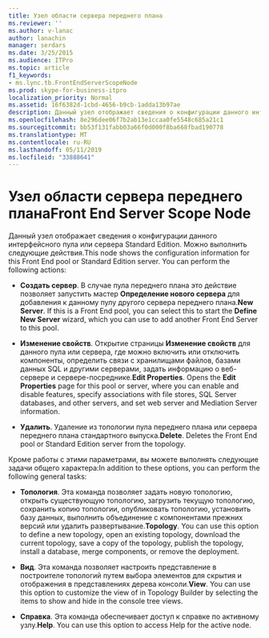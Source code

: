 ```yaml
---
title: Узел области сервера переднего плана
ms.reviewer: ''
ms.author: v-lanac
author: lanachin
manager: serdars
ms.date: 3/25/2015
ms.audience: ITPro
ms.topic: article
f1_keywords:
- ms.lync.tb.FrontEndServerScopeNode
ms.prod: skype-for-business-itpro
localization_priority: Normal
ms.assetid: 16f6382d-1cbd-4656-b9cb-1adda13b97ae
description: Данный узел отображает сведения о конфигурации данного интерфейсного пула или сервера Standard Edition. Можно выполнить следующие действия.
ms.openlocfilehash: 8e296dee06f7b2ab13e1ccaa0fe5548c685a21c1
ms.sourcegitcommit: bb53f131fabb03a66f0d000f8ba668fbad190778
ms.translationtype: MT
ms.contentlocale: ru-RU
ms.lasthandoff: 05/11/2019
ms.locfileid: "33888641"
---
```

# <a name="front-end-server-scope-node"></a><span data-ttu-id="59d59-104">Узел области сервера переднего плана</span><span class="sxs-lookup"><span data-stu-id="59d59-104">Front End Server Scope Node</span></span>
 
<span data-ttu-id="59d59-p102">Данный узел отображает сведения о конфигурации данного интерфейсного пула или сервера Standard Edition. Можно выполнить следующие действия.</span><span class="sxs-lookup"><span data-stu-id="59d59-p102">This node shows the configuration information for this Front End pool or Standard Edition server. You can perform the following actions:</span></span>
  
- <span data-ttu-id="59d59-p103">**Создать сервер**. В случае пула переднего плана это действие позволяет запустить мастер **Определение нового сервера** для добавления к данному пулу другого сервера переднего плана.</span><span class="sxs-lookup"><span data-stu-id="59d59-p103">**New Server**. If this is a Front End pool, you can select this to start the **Define New Server** wizard, which you can use to add another Front End Server to this pool.</span></span>
    
- <span data-ttu-id="59d59-p104">**Изменение свойств**. Открытие страницы **Изменение свойств** для данного пула или сервера, где можно включить или отключить компоненты, определить связи с хранилищами файлов, базами данных SQL и другими серверами, задать информацию о веб-сервере и сервере-посреднике.</span><span class="sxs-lookup"><span data-stu-id="59d59-p104">**Edit Properties**. Opens the **Edit Properties** page for this pool or server, where you can enable and disable features, specify associations with file stores, SQL Server databases, and other servers, and set web server and Mediation Server information.</span></span>
    
- <span data-ttu-id="59d59-p105">**Удалить**. Удаление из топологии пула переднего плана или сервера переднего плана стандартного выпуска.</span><span class="sxs-lookup"><span data-stu-id="59d59-p105">**Delete**. Deletes the Front End pool or Standard Edition server from the topology.</span></span>
    
<span data-ttu-id="59d59-113">Кроме работы с этими параметрами, вы можете выполнять следующие задачи общего характера:</span><span class="sxs-lookup"><span data-stu-id="59d59-113">In addition to these options, you can perform the following general tasks:</span></span>
  
- <span data-ttu-id="59d59-p106">**Топология**. Эта команда позволяет задать новую топологию, открыть существующую топологию, загрузить текущую топологию, сохранить копию топологии, опубликовать топологию, установить базу данных, выполнить объединение с компонентами прежних версий или удалить развертывание.</span><span class="sxs-lookup"><span data-stu-id="59d59-p106">**Topology**. You can use this option to define a new topology, open an existing topology, download the current topology, save a copy of the topology, publish the topology, install a database, merge components, or remove the deployment.</span></span>
    
- <span data-ttu-id="59d59-p107">**Вид**. Эта команда позволяет настроить представление в построителе топологий путем выбора элементов для скрытия и отображения в представлениях дерева консоли.</span><span class="sxs-lookup"><span data-stu-id="59d59-p107">**View**. You can use this option to customize the view of in Topology Builder by selecting the items to show and hide in the console tree views.</span></span>
    
- <span data-ttu-id="59d59-p108">**Справка**. Эта команда обеспечивает доступ к справке по активному узлу.</span><span class="sxs-lookup"><span data-stu-id="59d59-p108">**Help**. You can use this option to access Help for the active node.</span></span>
    

